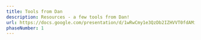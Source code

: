 ```yaml
---
title: Tools from Dan
description: Resources - a few tools from Dan!
url: https://docs.google.com/presentation/d/1wRwCmy1e3QzDb2IZHVVT0fdAMiFMKx0RvOAkSjtbBGQ/edit?usp=sharing
phaseNumber: 1
---
```

